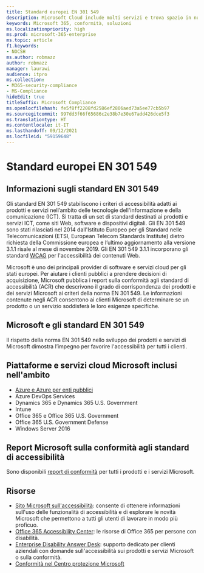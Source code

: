 ```yaml
---
title: Standard europei EN 301 549
description: Microsoft Cloud include molti servizi e trova spazio in numerosi report riguardanti la conformità.
keywords: Microsoft 365, conformità, soluzioni
ms.localizationpriority: high
ms.prod: microsoft-365-enterprise
ms.topic: article
f1.keywords:
- NOCSH
ms.author: robmazz
author: robmazz
manager: laurawi
audience: itpro
ms.collection:
- M365-security-compliance
- MS-Compliance
hideEdit: true
titleSuffix: Microsoft Compliance
ms.openlocfilehash: fe5f8ff2208fd2586ef2806aed73a5ee77cb5b97
ms.sourcegitcommit: 997dd3f66f65686c2e38b7e30e67add426dce5f3
ms.translationtype: HT
ms.contentlocale: it-IT
ms.lasthandoff: 09/12/2021
ms.locfileid: "59159648"
---
```

# <a name="european-standards-en-301-549"></a>Standard europei EN 301 549

## <a name="about-en-301-549"></a>Informazioni sugli standard EN 301 549

Gli standard EN 301 549 stabiliscono i criteri di accessibilità adatti ai prodotti e servizi nell’ambito delle tecnologie dell'informazione e della comunicazione (ICT). Si tratta di un set di standard destinati ai prodotti e servizi ICT, come siti Web, software e dispositivi digitali. Gli EN 301 549 sono stati rilasciati nel 2014 dall'Istituto Europeo per gli Standard nelle Telecomunicazioni (ETSI, European Telecom Standards Institute) dietro richiesta della Commissione europea e l’ultimo aggiornamento alla versione 3.1.1 risale al mese di novembre 2019. Gli EN 301 549 3.1.1 incorporano gli standard [WCAG](offering-WCAG-2-1.md) per l'accessibilità dei contenuti Web.

Microsoft è uno dei principali provider di software e servizi cloud per gli stati europei. Per aiutare i clienti pubblici a prendere decisioni di acquisizione, Microsoft pubblica i report sulla conformità agli standard di accessibilità (ACR) che descrivono il grado di corrispondenza dei prodotti e dei servizi Microsoft ai criteri della norma EN 301 549. Le informazioni contenute negli ACR consentono ai clienti Microsoft di determinare se un prodotto o un servizio soddisferà le loro esigenze specifiche.

## <a name="microsoft-and-en-301-549"></a>Microsoft e gli standard EN 301 549

Il rispetto della norma EN 301 549 nello sviluppo dei prodotti e servizi di Microsoft dimostra l’impegno per favorire l'accessibilità per tutti i clienti.

## <a name="microsoft-in-scope-cloud-platforms--services"></a>Piattaforme e servizi cloud Microsoft inclusi nell'ambito

- [Azure e Azure per enti pubblici](https://go.microsoft.com/fwlink/p/?linkid=2051569)
- Azure DevOps Services
- Dynamics 365 e Dynamics 365 U.S. Government
- Intune
- Office 365 e Office 365 U.S. Government
- Office 365 U.S. Government Defense
- Windows Server 2016

## <a name="microsoft-accessibility-conformance-reports"></a>Report Microsoft sulla conformità agli standard di accessibilità

Sono disponibili [report di conformità](https://cloudblogs.microsoft.com/industry-blog/government/2018/09/11/accessibility-conformance-reports/) per tutti i prodotti e i servizi Microsoft.

## <a name="resources"></a>Risorse

- [Sito Microsoft sull'accessibilità](https://www.microsoft.com/accessibility): consente di ottenere informazioni sull'uso delle funzionalità di accessibilità e di esplorare le novità Microsoft che permettono a tutti gli utenti di lavorare in modo più proficuo.
- [Office 365 Accessibility Center](https://go.microsoft.com/fwlink/p/?linkid=2051801): le risorse di Office 365 per persone con disabilità.
- [Enterprise Disability Answer Desk](https://go.microsoft.com/fwlink/p/?linkid=2050890): supporto dedicato per clienti aziendali con domande sull'accessibilità sui prodotti e servizi Microsoft o sulla conformità.
- [Conformità nel Centro protezione Microsoft](https://www.microsoft.com/trust-center/compliance/compliance-overview)
